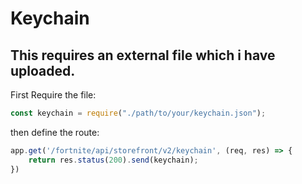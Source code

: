 # Keychain

## This requires an external file which i have uploaded.

First Require the file:
```javascript
const keychain = require("./path/to/your/keychain.json");
```

then define the route:
```javascript
app.get('/fortnite/api/storefront/v2/keychain', (req, res) => {
    return res.status(200).send(keychain);
})
```